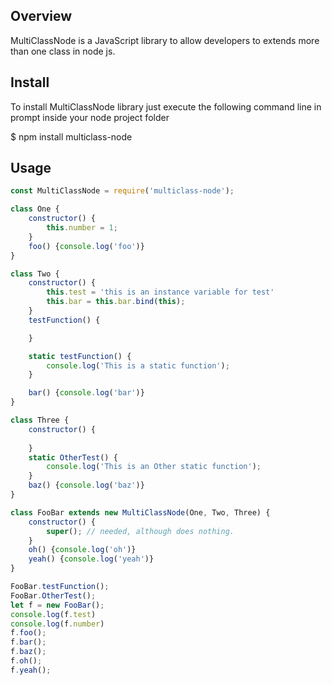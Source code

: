 ## Overview
  MultiClassNode is a JavaScript library to allow developers to extends more than one class in node js.

## Install
  To install MultiClassNode library just execute the following command line in prompt inside your node project folder

  $ npm install multiclass-node

## Usage
```javascript
const MultiClassNode = require('multiclass-node');

class One {
    constructor() {
        this.number = 1;
    }
    foo() {console.log('foo')}
}

class Two {
    constructor() {
        this.test = 'this is an instance variable for test'
        this.bar = this.bar.bind(this);
    }
    testFunction() {

    }

    static testFunction() {
        console.log('This is a static function');
    }

    bar() {console.log('bar')}
}

class Three {
    constructor() {
        
    }
    static OtherTest() {
        console.log('This is an Other static function');
    }
    baz() {console.log('baz')}
}

class FooBar extends new MultiClassNode(One, Two, Three) {
    constructor() {
        super(); // needed, although does nothing.
    }    
    oh() {console.log('oh')}
    yeah() {console.log('yeah')}
}

FooBar.testFunction();
FooBar.OtherTest();
let f = new FooBar();
console.log(f.test)
console.log(f.number)
f.foo();
f.bar();
f.baz();
f.oh();
f.yeah();
```
